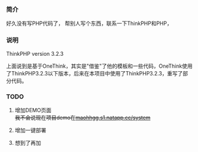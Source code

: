 ### 简介

好久没有写PHP代码了， 帮别人写个东西，联系一下ThinkPHP和PHP，

### 说明

ThinkPHP version 3.2.3

上面说到是基于OneThink，其实是"借鉴"了他的模板和一些代码，OneThink使用了ThinkPHP3.2.3以下版本，后来在本项目中使用了ThinkPHP3.2.3，重写了部分代码。

### TODO

1. 增加DEMO页面   
<del>我不会说现在项目demo在[maohhgg.s1.natapp.cc/system](https://maohhgg.s1.natapp.cc/system)</del>

2. 增加一键部署

3. 想到了再加
